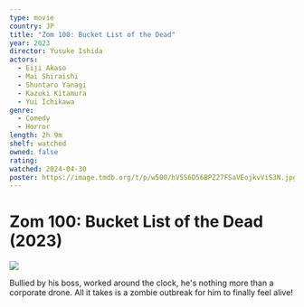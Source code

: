 ```yaml
---
type: movie
country: JP
title: "Zom 100: Bucket List of the Dead"
year: 2023
director: Yusuke Ishida
actors:
  - Eiji Akaso
  - Mai Shiraishi
  - Shuntaro Yanagi
  - Kazuki Kitamura
  - Yui Ichikawa
genre:
  - Comedy
  - Horror
length: 2h 9m
shelf: watched
owned: false
rating:
watched: 2024-04-30
poster: https://image.tmdb.org/t/p/w500/hV5S6D56BPZ27FSaVEojkvViS3N.jpg
---
```


# Zom 100: Bucket List of the Dead (2023)

![](https://image.tmdb.org/t/p/w500/hV5S6D56BPZ27FSaVEojkvViS3N.jpg)

Bullied by his boss, worked around the clock, he's nothing more than a corporate drone. All it takes is a zombie outbreak for him to finally feel alive!
